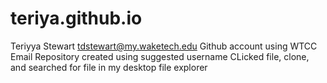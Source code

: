 # teriya.github.io
Teriyya Stewart
tdstewart@my.waketech.edu
Github account using WTCC Email
Repository created using suggested username
CLicked file, clone, and searched for file in my desktop file explorer 
